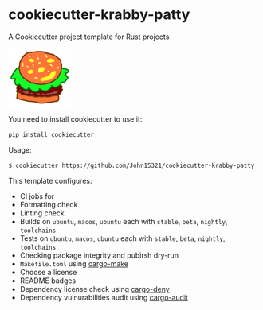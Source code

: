 # cookiecutter-krabby-patty

A Cookiecutter project template for Rust projects

<img src="./img/krabby_patty.png"  width=25% height=25%>

You need to install cookiecutter to use it:

```bash
pip install cookiecutter
```

Usage:
```bash
$ cookiecutter https://github.com/John15321/cookiecutter-krabby-patty
```

This template configures:
* CI jobs for
 * Formatting check
 * Linting check
 * Builds on `ubuntu`, `macos`, `ubuntu` each with `stable`, `beta`, `nightly`, `toolchains`
 * Tests on `ubuntu`, `macos`, `ubuntu` each with `stable`, `beta`, `nightly`, `toolchains`
 * Checking package integrity and pubirsh dry-run
 * `Makefile.toml` using [cargo-make](https://crates.io/crates/cargo-make)
 * Choose a license
 * README badges
 * Dependency license check using [cargo-deny](https://crates.io/crates/cargo-deny)
 * Dependency vulnurabilities audit using [cargo-audit](https://crates.io/crates/cargo-audit)
